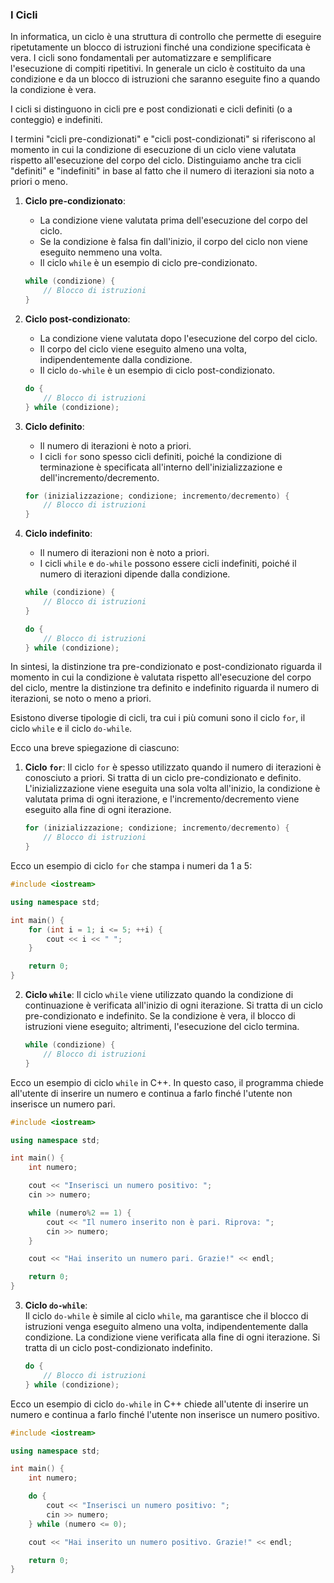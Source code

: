 ### I Cicli
In informatica, un ciclo è una struttura di controllo che permette di eseguire ripetutamente un blocco di istruzioni finché una condizione 
specificata è vera. I cicli sono fondamentali per automatizzare e semplificare l'esecuzione di compiti ripetitivi.
In generale un ciclo è costituito da una condizione e da un blocco di istruzioni che saranno eseguite fino a quando la condizione è vera.

I cicli si distinguono in cicli pre e post condizionati e cicli definiti (o a conteggio) e indefiniti.

I termini "cicli pre-condizionati" e "cicli post-condizionati" si riferiscono al momento in cui la condizione di esecuzione di un ciclo viene valutata rispetto all'esecuzione del corpo del ciclo. 
Distinguiamo anche tra cicli "definiti" e "indefiniti" in base al fatto che il numero di iterazioni sia noto a priori o meno.

1. **Ciclo pre-condizionato**:
   - La condizione viene valutata prima dell'esecuzione del corpo del ciclo.
   - Se la condizione è falsa fin dall'inizio, il corpo del ciclo non viene eseguito nemmeno una volta.
   - Il ciclo `while` è un esempio di ciclo pre-condizionato.

   ```cpp
   while (condizione) {
       // Blocco di istruzioni
   }
   ```

2. **Ciclo post-condizionato**:
   - La condizione viene valutata dopo l'esecuzione del corpo del ciclo.
   - Il corpo del ciclo viene eseguito almeno una volta, indipendentemente dalla condizione.
   - Il ciclo `do-while` è un esempio di ciclo post-condizionato.

   ```cpp
   do {
       // Blocco di istruzioni
   } while (condizione);
   ```

3. **Ciclo definito**:
   - Il numero di iterazioni è noto a priori.
   - I cicli `for` sono spesso cicli definiti, poiché la condizione di terminazione è specificata all'interno dell'inizializzazione e dell'incremento/decremento.

   ```cpp
   for (inizializzazione; condizione; incremento/decremento) {
       // Blocco di istruzioni
   }
   ```

4. **Ciclo indefinito**:
   - Il numero di iterazioni non è noto a priori.
   - I cicli `while` e `do-while` possono essere cicli indefiniti, poiché il numero di iterazioni dipende dalla condizione.

   ```cpp
   while (condizione) {
       // Blocco di istruzioni
   }
   ```

   ```cpp
   do {
       // Blocco di istruzioni
   } while (condizione);
   ```

In sintesi, la distinzione tra pre-condizionato e post-condizionato riguarda il momento in cui la condizione è valutata rispetto all'esecuzione del corpo del ciclo, mentre la distinzione tra definito e indefinito riguarda il numero di iterazioni, se noto o meno a priori.

Esistono diverse tipologie di cicli, tra cui i più comuni sono il ciclo `for`, il ciclo `while` e il ciclo `do-while`. 

Ecco una breve spiegazione di ciascuno:

1. **Ciclo `for`**:
   Il ciclo `for` è spesso utilizzato quando il numero di iterazioni è conosciuto a priori. Si tratta di un ciclo pre-condizionato e definito.
   L'inizializzazione viene eseguita una sola volta all'inizio, la condizione è valutata prima di ogni iterazione, e l'incremento/decremento viene eseguito alla fine di ogni iterazione.

   ```cpp
   for (inizializzazione; condizione; incremento/decremento) {
       // Blocco di istruzioni
   }
   ```
  Ecco un esempio di ciclo `for` che stampa i numeri da 1 a 5:
  ```cpp
  #include <iostream>
  
  using namespace std;
  
  int main() {
      for (int i = 1; i <= 5; ++i) {
          cout << i << " ";
      }
  
      return 0;
  }
  ```
   
2. **Ciclo `while`**:
   Il ciclo `while` viene utilizzato quando la condizione di continuazione è verificata all'inizio di ogni iterazione.
   Si tratta di un ciclo pre-condizionato e indefinito.
   Se la condizione è vera, il blocco di istruzioni viene eseguito; altrimenti, l'esecuzione del ciclo termina.
   ```cpp
   while (condizione) {
       // Blocco di istruzioni
   }
   ```
Ecco un esempio di ciclo `while` in C++. 
In questo caso, il programma chiede all'utente di inserire un numero e continua a farlo finché l'utente non inserisce un numero pari.

```cpp
#include <iostream>

using namespace std;

int main() {
    int numero;

    cout << "Inserisci un numero positivo: ";
    cin >> numero;

    while (numero%2 == 1) {
        cout << "Il numero inserito non è pari. Riprova: ";
        cin >> numero;
    }

    cout << "Hai inserito un numero pari. Grazie!" << endl;

    return 0;
}
```
   

3. **Ciclo `do-while`**:  
 Il ciclo `do-while` è simile al ciclo `while`, ma garantisce che il blocco di istruzioni venga eseguito almeno una volta, indipendentemente dalla condizione.
 La condizione viene verificata alla fine di ogni iterazione. Si tratta di un ciclo post-condizionato indefinito.  
  
   ```cpp
   do {
       // Blocco di istruzioni
   } while (condizione);
   ```
Ecco un esempio di ciclo `do-while` in C++ chiede all'utente di inserire un numero e continua a farlo finché l'utente non inserisce un numero positivo. 
```cpp
#include <iostream>

using namespace std;

int main() {
    int numero;

    do {
        cout << "Inserisci un numero positivo: ";
        cin >> numero;
    } while (numero <= 0);

    cout << "Hai inserito un numero positivo. Grazie!" << endl;

    return 0;
}
```
